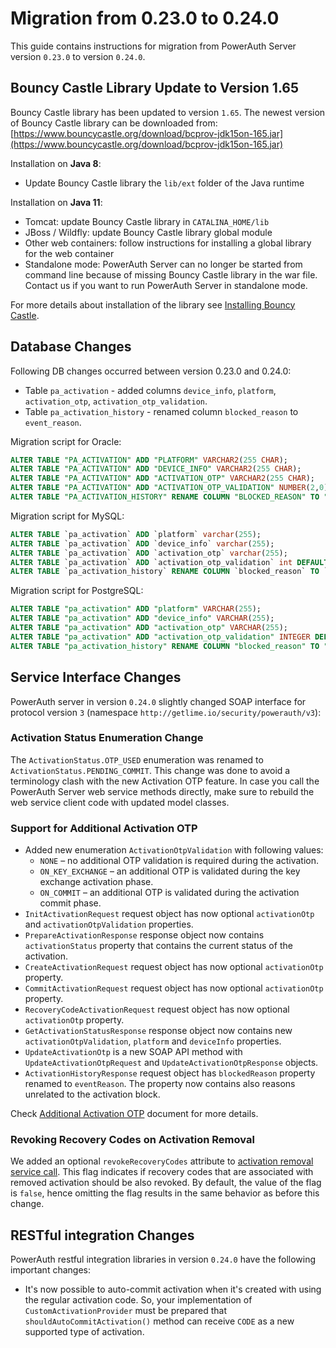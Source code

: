 # Migration from 0.23.0 to 0.24.0

This guide contains instructions for migration from PowerAuth Server version `0.23.0` to version `0.24.0`.

## Bouncy Castle Library Update to Version 1.65

Bouncy Castle library has been updated to version `1.65`. The newest version of Bouncy Castle library can be downloaded from: [https://www.bouncycastle.org/download/bcprov-jdk15on-165.jar](https://www.bouncycastle.org/download/bcprov-jdk15on-165.jar)

Installation on **Java 8**:
- Update Bouncy Castle library the `lib/ext` folder of the Java runtime

Installation on **Java 11**:
- Tomcat: update Bouncy Castle library in `CATALINA_HOME/lib`
- JBoss / Wildfly: update Bouncy Castle library global module
- Other web containers: follow instructions for installing a global library for the web container
- Standalone mode: PowerAuth Server can no longer be started from command line because of missing Bouncy Castle library in the war file. Contact us if you want to run PowerAuth Server in standalone mode.

For more details about installation of the library see [Installing Bouncy Castle](./Installing-Bouncy-Castle.md).

## Database Changes

Following DB changes occurred between version 0.23.0 and 0.24.0:
- Table `pa_activation` - added columns `device_info`, `platform`, `activation_otp`, `activation_otp_validation`.
- Table `pa_activation_history` - renamed column `blocked_reason` to `event_reason`.

Migration script for Oracle:

```sql
ALTER TABLE "PA_ACTIVATION" ADD "PLATFORM" VARCHAR2(255 CHAR);
ALTER TABLE "PA_ACTIVATION" ADD "DEVICE_INFO" VARCHAR2(255 CHAR);
ALTER TABLE "PA_ACTIVATION" ADD "ACTIVATION_OTP" VARCHAR2(255 CHAR);
ALTER TABLE "PA_ACTIVATION" ADD "ACTIVATION_OTP_VALIDATION" NUMBER(2,0) DEFAULT 0 NOT NULL;
ALTER TABLE "PA_ACTIVATION_HISTORY" RENAME COLUMN "BLOCKED_REASON" TO "EVENT_REASON";
```

Migration script for MySQL:

```sql
ALTER TABLE `pa_activation` ADD `platform` varchar(255);
ALTER TABLE `pa_activation` ADD `device_info` varchar(255);
ALTER TABLE `pa_activation` ADD `activation_otp` varchar(255);
ALTER TABLE `pa_activation` ADD `activation_otp_validation` int DEFAULT 0 NOT NULL;
ALTER TABLE `pa_activation_history` RENAME COLUMN `blocked_reason` TO `event_reason`;
```

Migration script for PostgreSQL:

```sql
ALTER TABLE "pa_activation" ADD "platform" VARCHAR(255);
ALTER TABLE "pa_activation" ADD "device_info" VARCHAR(255);
ALTER TABLE "pa_activation" ADD "activation_otp" VARCHAR(255);
ALTER TABLE "pa_activation" ADD "activation_otp_validation" INTEGER DEFAULT 0 NOT NULL;
ALTER TABLE "pa_activation_history" RENAME COLUMN "blocked_reason" TO "event_reason";
```

## Service Interface Changes

PowerAuth server in version `0.24.0` slightly changed SOAP interface for protocol version `3` (namespace `http://getlime.io/security/powerauth/v3`):

### Activation Status Enumeration Change

The `ActivationStatus.OTP_USED` enumeration was renamed to `ActivationStatus.PENDING_COMMIT`. 
This change was done to avoid a terminology clash with the new Activation OTP feature.
In case you call the PowerAuth Server web service methods directly, make sure to rebuild 
the web service client code with updated model classes.   

### Support for Additional Activation OTP

- Added new enumeration `ActivationOtpValidation` with following values:
  - `NONE` – no additional OTP validation is required during the activation.
  - `ON_KEY_EXCHANGE` – an additional OTP is validated during the key exchange activation phase.
  - `ON_COMMIT` – an additional OTP is validated during the activation commit phase.
- `InitActivationRequest` request object has now optional `activationOtp` and `activationOtpValidation` properties. 
- `PrepareActivationResponse` response object now contains `activationStatus` property that contains the current status of the activation.
- `CreateActivationRequest` request object has now optional `activationOtp` property.
- `CommitActivationRequest` request object has now optional `activationOtp` property.
- `RecoveryCodeActivationRequest` request object has now optional `activationOtp` property.
- `GetActivationStatusResponse` response object now contains new `activationOtpValidation`, `platform` and `deviceInfo` properties.
- `UpdateActivationOtp` is a new SOAP API method with `UpdateActivationOtpRequest` and `UpdateActivationOtpResponse` objects.
- `ActivationHistoryResponse` request object has `blockedReason` property renamed to `eventReason`. The property now contains also reasons unrelated to the activation block. 

Check [Additional Activation OTP](https://github.com/wultra/powerauth-crypto/blob/develop/docs/Additional-Activation-OTP.md) document for more details.

### Revoking Recovery Codes on Activation Removal

We added an optional `revokeRecoveryCodes` attribute to [activation removal service call](./SOAP-Service-Methods.md#method-removeactivation). This flag indicates if recovery codes that are associated with removed activation should be also revoked. By default, the value of the flag is `false`, hence omitting the flag results in the same behavior as before this change. 

## RESTful integration Changes

PowerAuth restful integration libraries in version `0.24.0` have the following important changes:

- It's now possible to auto-commit activation when it's created with using the regular activation code. So, your implementation of `CustomActivationProvider` must be prepared that `shouldAutoCommitActivation()` method can receive `CODE` as a new supported type of activation.
